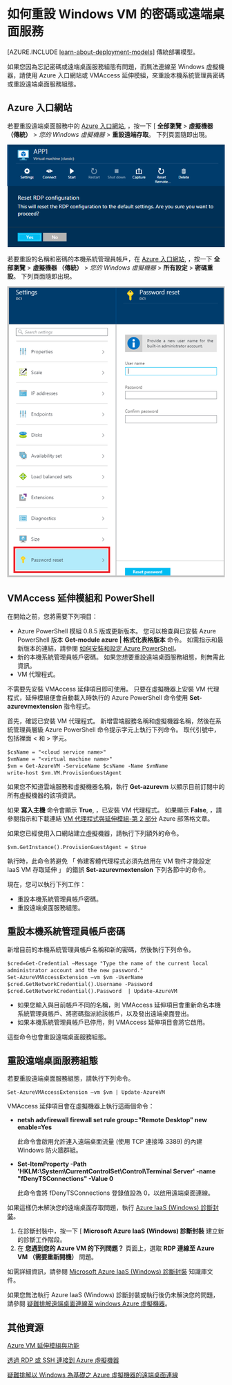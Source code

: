 <properties
    pageTitle="在 Windows VM 上重設密碼或遠端桌面 | Microsoft Azure"
    description="在使用資源管理員部署模型建立的 Windows VM 上，重設管理員密碼或遠端桌面服務。"
    services="virtual-machines"
    documentationCenter=""
    authors="dsk-2015"
    manager="timlt"
    editor=""
    tags="azure-resource-manager"/>

<tags
    ms.service="virtual-machines"
    ms.workload="infrastructure-services"
    ms.tgt_pltfrm="vm-windows"
    ms.devlang="na"
    ms.topic="article"
    ms.date="10/14/2015"
    ms.author="dkshir"/>

# 如何重設 Windows VM 的密碼或遠端桌面服務

[AZURE.INCLUDE [learn-about-deployment-models](../../includes/learn-about-deployment-models-rm-include.md)] 傳統部署模型。


如果您因為忘記密碼或遠端桌面服務組態有問題，而無法連線至 Windows 虛擬機器，請使用 Azure 入口網站或 VMAccess 延伸模組，來重設本機系統管理員密碼或重設遠端桌面服務組態。

## Azure 入口網站

若要重設遠端桌面服務中的 [Azure 入口網站](https://portal.azure.com), ，按一下 [ **全部瀏覽** > **虛擬機器 （傳統）** > *您的 Windows 虛擬機器* > **重設遠端存取**。 下列頁面隨即出現。


![](./media/virtual-machines-windows-reset-password/Portal-RDP-Reset-Windows.png)

若要重設的名稱和密碼的本機系統管理員帳戶，在 [Azure 入口網站](https://portal.azure.com), ，按一下 **全部瀏覽** > **虛擬機器 （傳統）** > *您的 Windows 虛擬機器* > **所有設定** > **密碼重設**。 下列頁面隨即出現。

![](./media/virtual-machines-windows-reset-password/Portal-PW-Reset-Windows.png)


## VMAccess 延伸模組和 PowerShell

在開始之前，您將需要下列項目：

- Azure PowerShell 模組 0.8.5 版或更新版本。 您可以檢查與已安裝 Azure PowerShell 版本 **Get-module azure | 格式化表格版本** 命令。 如需指示和最新版本的連結，請參閱 [如何安裝和設定 Azure PowerShell](http://go.microsoft.com/fwlink/p/?linkid=320552&clcid=0x409)。
- 新的本機系統管理員帳戶密碼。 如果您想要重設遠端桌面服務組態，則無需此資訊。
- VM 代理程式。

不需要先安裝 VMAccess 延伸項目即可使用。 只要在虛擬機器上安裝 VM 代理程式，延伸模組便會自動載入時執行的 Azure PowerShell 命令使用 **Set-azurevmextension** 指令程式。

首先，確認已安裝 VM 代理程式。 新增雲端服務名稱和虛擬機器名稱，然後在系統管理員層級 Azure PowerShell 命令提示字元上執行下列命令。 取代引號中，包括裡面 < 和 > 字元。

    $csName = "<cloud service name>"
    $vmName = "<virtual machine name>"
    $vm = Get-AzureVM -ServiceName $csName -Name $vmName
    write-host $vm.VM.ProvisionGuestAgent

如果您不知道雲端服務和虛擬機器名稱，執行 **Get-azurevm** 以顯示目前訂閱中的所有虛擬機器的該項資訊。

如果 **寫入主機** 命令會顯示 **True**, ，已安裝 VM 代理程式。 如果顯示 **False**, ，請參閱指示和下載連結 [VM 代理程式與延伸模組-第 2 部分](http://go.microsoft.com/fwlink/p/?linkid=403947&clcid=0x409) Azure 部落格文章。

如果您已經使用入口網站建立虛擬機器，請執行下列額外的命令。

    $vm.GetInstance().ProvisionGuestAgent = $true

執行時，此命令將避免 「 佈建客體代理程式必須先啟用在 VM 物件才能設定 IaaS VM 存取延伸 」 的錯誤 **Set-azurevmextension** 下列各節中的命令。

現在，您可以執行下列工作：

- 重設本機系統管理員帳戶密碼。
- 重設遠端桌面服務組態。

## 重設本機系統管理員帳戶密碼

新增目前的本機系統管理員帳戶名稱和新的密碼，然後執行下列命令。

    $cred=Get-Credential –Message "Type the name of the current local administrator account and the new password."
    Set-AzureVMAccessExtension –vm $vm -UserName $cred.GetNetworkCredential().Username -Password $cred.GetNetworkCredential().Password  | Update-AzureVM

- 如果您輸入與目前帳戶不同的名稱，則 VMAccess 延伸項目會重新命名本機系統管理員帳戶、將密碼指派給該帳戶，以及發出遠端桌面登出。
- 如果本機系統管理員帳戶已停用，則 VMAccess 延伸項目會將它啟用。

這些命令也會重設遠端桌面服務組態。

## 重設遠端桌面服務組態

若要重設遠端桌面服務組態，請執行下列命令。

    Set-AzureVMAccessExtension –vm $vm | Update-AzureVM

VMAccess 延伸項目會在虛擬機器上執行這兩個命令：

- **netsh advfirewall firewall set rule group="Remote Desktop" new enable=Yes**

    此命令會啟用允許連入遠端桌面流量 (使用 TCP 連接埠 3389) 的內建 Windows 防火牆群組。

- **Set-ItemProperty -Path 'HKLM:\System\CurrentControlSet\Control\Terminal Server' -name "fDenyTSConnections" -Value 0**

    此命令會將 fDenyTSConnections 登錄值設為 0，以啟用遠端桌面連線。

如果這樣仍未解決您的遠端桌面存取問題，執行 [Azure IaaS (Windows) 診斷封裝](https://home.diagnostics.support.microsoft.com/SelfHelp?knowledgebaseArticleFilter=2976864)。

1.  在診斷封裝中，按一下 [ **Microsoft Azure IaaS (Windows) 診斷封裝** 建立新的診斷工作階段。
2.  在 **您遇到您的 Azure VM 的下列問題？** 頁面上，選取 **RDP 連線至 Azure VM （需要重新開機）** 問題。

如需詳細資訊，請參閱 [Microsoft Azure IaaS (Windows) 診斷封裝](http://support.microsoft.com/kb/2976864) 知識庫文件。

如果您無法執行 Azure IaaS (Windows) 診斷封裝或執行後仍未解決您的問題，請參閱 [疑難排解遠端桌面連線至 windows Azure 虛擬機器](virtual-machines-troubleshoot-remote-desktop-connections.md)。


## 其他資源

[Azure VM 延伸模組與功能](virtual-machines-extensions-features.md)

[透過 RDP 或 SSH 連接到 Azure 虛擬機器](http://msdn.microsoft.com/library/azure/dn535788.aspx)

[疑難排解以 Windows 為基礎之 Azure 虛擬機器的遠端桌面連線](virtual-machines-troubleshoot-remote-desktop-connections.md)


